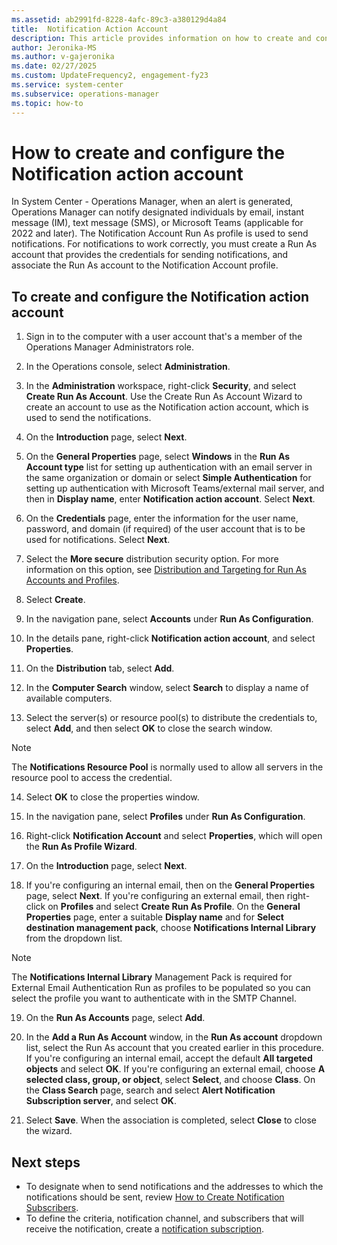 ```yaml
---
ms.assetid: ab2991fd-8228-4afc-89c3-a380129d4a84
title:  Notification Action Account
description: This article provides information on how to create and configure the notification action account.
author: Jeronika-MS
ms.author: v-gajeronika
ms.date: 02/27/2025
ms.custom: UpdateFrequency2, engagement-fy23
ms.service: system-center
ms.subservice: operations-manager
ms.topic: how-to
---
```


# How to create and configure the Notification action account


In System Center - Operations Manager, when an alert is generated, Operations Manager can notify designated individuals by email, instant message (IM), text message (SMS), or Microsoft Teams (applicable for 2022 and later). The Notification Account Run As profile is used to send notifications. For notifications to work correctly, you must create a Run As account that provides the credentials for sending notifications, and associate the Run As account to the Notification Account profile.  

## To create and configure the Notification action account  

1.  Sign in to the computer with a user account that's a member of the Operations Manager Administrators role.  

2.  In the Operations console, select **Administration**.  

3.  In the **Administration** workspace, right-click **Security**, and select **Create Run As Account**. Use the Create Run As Account Wizard to create an account to use as the Notification action account, which is used to send the notifications.  

4.  On the **Introduction** page, select **Next**.  

5.  On the **General Properties** page, select **Windows** in the **Run As Account type** list for setting up authentication with an email server in the same organization or domain or select **Simple Authentication** for setting up authentication with Microsoft Teams/external mail server, and then in **Display name**, enter **Notification action account**. Select **Next**.  

6.  On the **Credentials** page, enter the information for the user name, password, and domain (if required) of the user account that is to be used for notifications. Select **Next**.  

7.  Select the **More secure** distribution security option. For more information on this option, see [Distribution and Targeting for Run As Accounts and Profiles](manage-security-dist-target-runas-profiles.md).  

8.  Select **Create**.  

9. In the navigation pane, select **Accounts** under **Run As Configuration**.  

10. In the details pane, right-click **Notification action account**, and select **Properties**.  

11. On the **Distribution** tab, select **Add**.  

12. In the **Computer Search** window, select **Search** to display a name of available computers.  

13. Select the server(s) or resource pool(s) to distribute the credentials to, select **Add**, and then select **OK** to close the search window.  
> [!NOTE]
> The **Notifications Resource Pool** is normally used to allow all servers in the resource pool to access the credential.

14. Select **OK** to close the properties window.  

15. In the navigation pane, select **Profiles** under **Run As Configuration**.  

16. Right-click **Notification Account** and select **Properties**, which will open the **Run As Profile Wizard**.  

17. On the **Introduction** page, select **Next**.  

1. If you're configuring an internal email, then on the **General Properties** page, select **Next**. If you're configuring an external email, then right-click on **Profiles** and select **Create Run As Profile**. On the **General Properties** page, enter a suitable **Display name** and for **Select destination management pack**, choose **Notifications Internal Library** from the dropdown list.
> [!NOTE]
> The **Notifications Internal Library** Management Pack is required for External Email Authentication Run as profiles to be populated so you can select the profile you want to authenticate with in the SMTP Channel.

19. On the **Run As Accounts** page, select **Add**.  

20. In the **Add a Run As Account** window, in the **Run As account** dropdown list,  select the Run As account that you created earlier in this procedure. If you're configuring an internal email, accept the default **All targeted objects** and select **OK**. If you're configuring an external email, choose **A selected class, group, or object**, select **Select**, and choose **Class**. On the **Class Search** page, search and select **Alert Notification Subscription server**, and select **OK**.

21. Select **Save**. When the association is completed, select **Close** to close the wizard.  

## Next steps

* To designate when to send notifications and the addresses to which the notifications should be sent, review [How to Create Notification Subscribers](manage-notifications-create-subscribers.md).
* To define the criteria, notification channel, and subscribers that will receive the notification, create a [notification subscription](manage-notifications-create-subscriptions.md).


